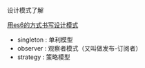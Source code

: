 设计模式了解

[用es6的方式书写设计模式](https://github.com/DavidCai1993/JsPatterns-ES6)

+ singleton : 单利模型
+ observer : 观察者模式（又叫做发布-订阅者）
+ strategy : 策略模型


